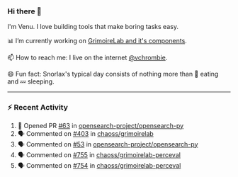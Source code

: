 ### Hi there 👋

I'm Venu. I love building tools that make boring tasks easy.

📊 I’m currently working on [GrimoireLab and it's components](https://chaoss.github.io/grimoirelab).

📫 How to reach me: I live on the internet [@vchrombie](https://www.google.co.in/search?q=vchrombie).

😄 Fun fact: Snorlax's typical day consists of nothing more than :doughnut: eating and :zzz: sleeping.

---

### :zap: Recent Activity

<!--START_SECTION:activity-->
1. 💪 Opened PR [#63](https://github.com/opensearch-project/opensearch-py/pull/63) in [opensearch-project/opensearch-py](https://github.com/opensearch-project/opensearch-py)
2. 🗣 Commented on [#403](https://github.com/chaoss/grimoirelab/issues/403) in [chaoss/grimoirelab](https://github.com/chaoss/grimoirelab)
3. 🗣 Commented on [#53](https://github.com/opensearch-project/opensearch-py/issues/53) in [opensearch-project/opensearch-py](https://github.com/opensearch-project/opensearch-py)
4. 🗣 Commented on [#755](https://github.com/chaoss/grimoirelab-perceval/issues/755) in [chaoss/grimoirelab-perceval](https://github.com/chaoss/grimoirelab-perceval)
5. 🗣 Commented on [#754](https://github.com/chaoss/grimoirelab-perceval/issues/754) in [chaoss/grimoirelab-perceval](https://github.com/chaoss/grimoirelab-perceval)
<!--END_SECTION:activity-->

<!--
**vchrombie/vchrombie** is a ✨ _special_ ✨ repository because its `README.md` (this file) appears on your GitHub profile.

Here are some ideas to get you started:

- 🔭 I’m currently working on ...
- 🌱 I’m currently learning ...
- 👯 I’m looking to collaborate on ...
- 🤔 I’m looking for help with ...
- 💬 Ask me about ...
- 📫 How to reach me: ...
- 😄 Pronouns: ...
- ⚡ Fun fact: ...
-->
